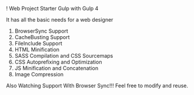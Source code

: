 ! Web Project Starter Gulp with Gulp 4

It has all the basic needs for a web designer

1. BrowserSync Support
2. CacheBusting Support
3. FileInclude Support
4. HTML Minification
5. SASS Compilation and CSS Sourcemaps
6. CSS Autoprefixing and Optimization
7. JS Minification and Concatenation
8. Image Compression

Also Watching Support With Browser Sync!!!
Feel free to modify and reuse.